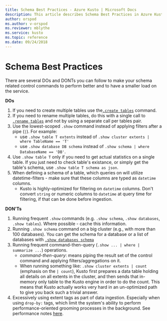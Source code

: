 ```yaml
---
title: Schema Best Practices - Azure Kusto | Microsoft Docs
description: This article describes Schema Best Practices in Azure Kusto.
author: orspod
ms.author: v-orspod
ms.reviewer: mblythe
ms.service: kusto
ms.topic: reference
ms.date: 09/24/2018
---
```

# Schema Best Practices

There are several DOs and DONTs you can follow to make your schema related control commands to perform better and to have a smaller load on the service.

**DOs**

1. If you need to create multiple tables use the[`.create tables`](../management/tables.md#create-tables) command.
2. If you need to rename multiple tables, do this with a single call to [`.rename tables`](../management/tables.md#rename-tables) and not by using a separate call per tables pair.
3. Use the lowest-scoped `.show` command instead of applying filters after a pipe (`|`). For example:
    - use `.show table T extents` instead of `.show cluster extents | where TableName == 'T'`
    - use `.show database DB schema` instead of `.show schema | where DatabaseName == 'DB'`.
4. Use `.show table T` only if you need to get actual statistics on a single table. If you just need to check table's existance, or simply get the table's schema, use `.show table T schema as json`.
5. When defining a schema of a table, which queries on will utilize datetime-filters - make sure that these columns are typed as `datetime` columns.
    - Kusto is highly-optimized for filtering on `datetime` columns. Don't convert `string` or numeric columns to `datetime` at query time for filtering, if that can be done before ingestion.

**DON'Ts**

1. Running frequent `.show` commands (e.g. `.show schema`, `.show databases`, `.show tables`). Where possible - cache this information.
2. Running `.show schema` command on a big cluster (e.g., with more than 100 databases). You can get the schema for a database or a list of databases with [`.show databases schema`](../management/databases.md#show-databases-schema)
3. Running frequent command-then-query (`.show ... | where | summarize ...`) operations.
    - *command-then-query*: means piping the result set of the control command and applying filters/aggregations on it.
    - When running something like: `.show cluster extents | count` (emphasis on the `| count`), Kusto first prepares a data table holding all details on all extents in the cluster, and then sends that in-memory only table to the Kusto engine in order to do the count. This means that Kusto actually works very hard in an un-optimized path to give you back such a trivial answer.
4. Excessively using extent tags as part of data ingestion. Especially when using `drop-by:` tags, which limit the system's ability to perform performance-oriented grooming processes in the background. See performance notes [here](../management/extents-overview.md#extent-tagging).